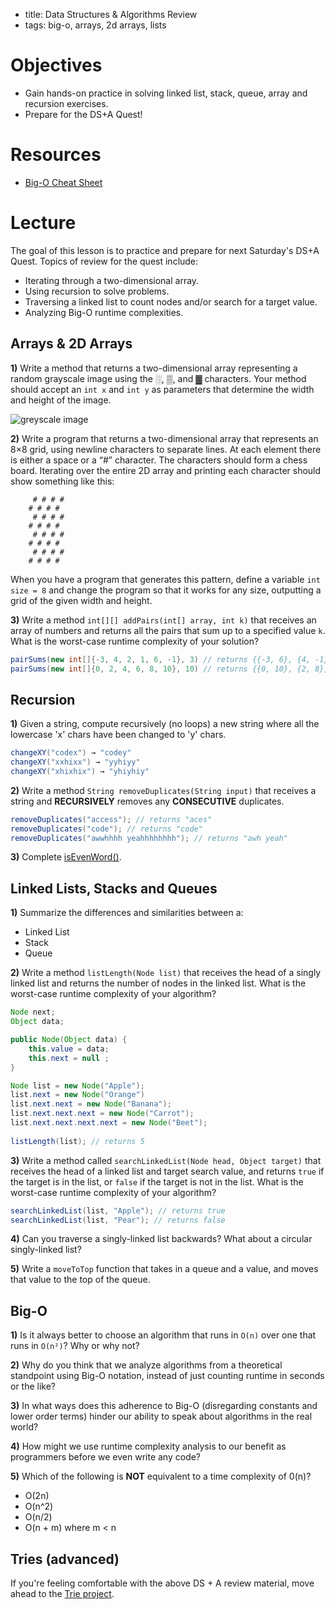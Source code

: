 - title: Data Structures & Algorithms Review
- tags: big-o, arrays, 2d arrays, lists

# Objectives

- Gain hands-on practice in solving linked list, stack, queue, array and recursion exercises.
- Prepare for the DS+A Quest! 

# Resources
- [Big-O Cheat Sheet](http://bigocheatsheet.com/)

# Lecture

The goal of this lesson is to practice and prepare for next Saturday's DS+A Quest. Topics of review for the quest include:

- Iterating through a two-dimensional array.
- Using recursion to solve problems.
- Traversing a linked list to count nodes and/or search for a target value.
- Analyzing Big-O runtime complexities.

## Arrays & 2D Arrays

**1)** Write a method that returns a two-dimensional array representing a random grayscale image using the ░, ▒, and ▓ characters. Your method should accept an `int x` and `int y` as parameters that determine the width and height of the image. 

![greyscale image](https://processing.org/tutorials/2darray/imgs/points.jpg)

**2)** Write a program that returns a two-dimensional array that represents an 8×8 grid, using newline characters to separate lines. At each element there is either a space or a “#” character. The characters should form a chess board. Iterating over the entire 2D array and printing each character should show something like this:

```
     # # # #
    # # # #
     # # # #
    # # # #
     # # # #
    # # # #
     # # # #
    # # # #
```

When you have a program that generates this pattern, define a variable `int size = 8` and change the program so that it works for any size, outputting a grid of the given width and height.

**3)** Write a method `int[][] addPairs(int[] array, int k)` that receives an array of numbers and returns all the pairs that sum up to a specified value `k`. What is the worst-case runtime complexity of your solution?

```java
pairSums(new int[]{-3, 4, 2, 1, 6, -1}, 3) // returns {{-3, 6}, {4, -1}, {2, 1}}
pairSums(new int[]{0, 2, 4, 6, 8, 10}, 10) // returns {{0, 10}, {2, 8}, {4, 6}}
```

## Recursion

**1)** Given a string, compute recursively (no loops) a new string where all the lowercase 'x' chars have been changed to 'y' chars.

```java
changeXY("codex") → "codey"
changeXY("xxhixx") → "yyhiyy"
changeXY("xhixhix") → "yhiyhiy"
```

**2)** Write a method `String removeDuplicates(String input)` that receives a string and **RECURSIVELY** removes any **CONSECUTIVE** duplicates.

```java
removeDuplicates("access"); // returns "aces"
removeDuplicates("code"); // returns "code"
removeDuplicates("awwhhhh yeahhhhhhhh"); // returns "awh yeah"
```

**3)** Complete [isEvenWord()](https://dl.dropboxusercontent.com/u/24773027/Screen%20Shot%202015-11-03%20at%2011.40.57%20AM.png).

## Linked Lists, Stacks and Queues

**1)** Summarize the differences and similarities between a:

- Linked List
- Stack
- Queue

**2)** Write a method `listLength(Node list)` that receives the head of a singly linked list and returns the number of nodes in the linked list. What is the worst-case runtime complexity of your algorithm?

```java
Node next;
Object data;

public Node(Object data) { 
	this.value = data;
	this.next = null ;
} 

Node list = new Node("Apple");
list.next = new Node("Orange") 
list.next.next = new Node("Banana");
list.next.next.next = new Node("Carrot");
list.next.next.next.next = new Node("Beet");
 
listLength(list); // returns 5 
``` 

**3)** Write a method called `searchLinkedList(Node head, Object target)` that receives the head of a linked list and target search value, and returns `true` if the target is in the list, or `false` if the target is not in the list. What is the worst-case runtime complexity of your algorithm?

```java
searchLinkedList(list, "Apple"); // returns true
searchLinkedList(list, "Pear"); // returns false
```

**4)** Can you traverse a singly-linked list backwards? What about a circular singly-linked list?

**5)**  Write a `moveToTop` function that takes in a queue and a value, and moves that value to the top of the queue.

## Big-O

**1)** Is it always better to choose an algorithm that runs in `O(n)` over one that runs in `O(n²)`? Why or why not?

**2)** Why do you think that we analyze algorithms from a theoretical standpoint using Big-O notation, instead of just counting runtime in seconds or the like?

**3)** In what ways does this adherence to Big-O (disregarding constants and lower order terms) hinder our ability to speak about algorithms in the real world?

**4)** How might we use runtime complexity analysis to our benefit as programmers before we even write any code?

**5)** Which of the following is **NOT** equivalent to a time complexity of 0(n)?
- O(2n)
- O(n^2)
- O(n/2)
- O(n + m) where m < n

## Tries (advanced)

If you're feeling comfortable with the above DS + A review material, move ahead to the [Trie project](tries.md).
